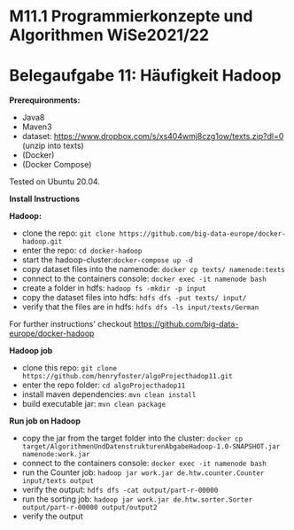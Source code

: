 # M11.1 Programmierkonzepte und Algorithmen WiSe2021/22

# Belegaufgabe 11: Häufigkeit Hadoop

**Prerequironments:**
- Java8
- Maven3
- dataset: https://www.dropbox.com/s/xs404wmj8czg1ow/texts.zip?dl=0 (unzip into texts)
- (Docker)
- (Docker Compose)

Tested on Ubuntu 20.04.

**Install Instructions**

**Hadoop:**
- clone the repo: `git clone https://github.com/big-data-europe/docker-hadoop.git`
- enter the repo: `cd docker-hadoop`
- start the hadoop-cluster:`docker-compose up -d`
- copy dataset files into the namenode: `docker cp texts/ namenode:texts`
- connect to the containers console: `docker exec -it namenode bash`
- create a folder in hdfs: `hadoop fs -mkdir -p input`
- copy the dataset files into hdfs: `hdfs dfs -put texts/ input/`
- verify that the files are in hdfs: `hdfs dfs -ls input/texts/German`

For further instructions' checkout https://github.com/big-data-europe/docker-hadoop


**Hadoop job**
- clone this repo: `git clone https://github.com/henryfoster/algoProjecthadop11.git`
- enter the repo folder: `cd algoProjecthadop11`
- install maven dependencies: `mvn clean install`
- build executable jar: `mvn clean package`

**Run job on Hadoop**
- copy the jar from the target folder into the cluster: `docker cp target/AlgorithmenUndDatenstrukturenAbgabeHadoop-1.0-SNAPSHOT.jar namenode:work.jar`
- connect to the containers console: `docker exec -it namenode bash`
- run the Counter job: `hadoop jar work.jar de.htw.counter.Counter input/texts output`
- verify the output: `hdfs dfs -cat output/part-r-00000`
- run the sorting job: `hadoop jar work.jar de.htw.sorter.Sorter output/part-r-00000 output/output2`
- verify the output

